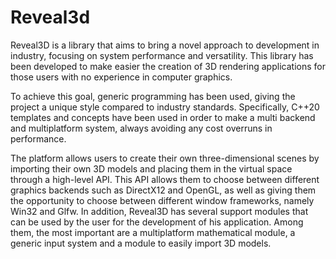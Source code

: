 # Reveal3d
Reveal3D is a library that aims to bring a novel approach to development in industry, focusing on system performance and versatility. This library has been developed to make easier the creation of 3D rendering applications for those users with no experience in computer graphics.

To achieve this goal, generic programming has been used, giving the project a unique style compared to industry standards. Specifically, C++20 templates and concepts have been used in order to make a multi backend and multiplatform system, always avoiding any cost overruns in performance.

The platform allows users to create their own three-dimensional scenes by importing their own 3D models and placing them in the virtual space through a high-level API. This API allows them to choose between different graphics backends such as DirectX12 and OpenGL, as well as giving them the opportunity to choose between different window frameworks, namely Win32 and Glfw. In addition, Reveal3D has several support modules that can be used by the user for the development of his application. Among them, the most important are a multiplatform mathematical module, a generic input system and a module to easily import 3D models. 
